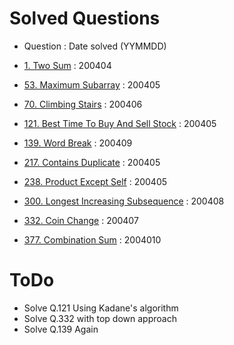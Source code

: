 # Solved Questions

- Question : Date solved (YYMMDD)

- [1. Two Sum](https://leetcode.com/problems/two-sum/) : 200404
- [53. Maximum Subarray](https://leetcode.com/problems/maximum-subarray/) : 200405
- [70. Climbing Stairs](https://leetcode.com/problems/climbing-stairs/) : 200406
- [121. Best Time To Buy And Sell Stock](https://leetcode.com/problems/best-time-to-buy-and-sell-stock/) : 200405
- [139. Word Break](https://leetcode.com/problems/word-break/) : 200409
- [217. Contains Duplicate](https://leetcode.com/problems/contains-duplicate/) : 200405
- [238. Product Except Self](https://leetcode.com/problems/product-of-array-except-self/) : 200405
- [300. Longest Increasing Subsequence](https://leetcode.com/problems/longest-increasing-subsequence/) : 200408
- [332. Coin Change](https://leetcode.com/problems/coin-change/) : 200407
- [377. Combination Sum](https://leetcode.com/problems/combination-sum-iv/submissions/) : 2004010

# ToDo

- Solve Q.121 Using Kadane's algorithm
- Solve Q.332 with top down approach
- Solve Q.139 Again
